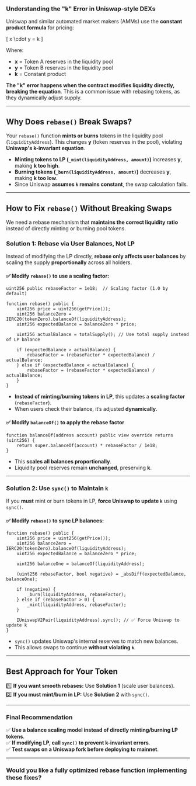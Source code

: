 ### **Understanding the "k" Error in Uniswap-style DEXs**  
Uniswap and similar automated market makers (AMMs) use the **constant product formula** for pricing:  

\[
x \cdot y = k
\]

Where:  
- **x** = Token A reserves in the liquidity pool  
- **y** = Token B reserves in the liquidity pool  
- **k** = Constant product  

**The "k" error happens when the contract modifies liquidity directly, breaking the equation**. This is a common issue with rebasing tokens, as they dynamically adjust supply.

---

## **Why Does `rebase()` Break Swaps?**
Your `rebase()` function **mints or burns** tokens in the liquidity pool (`liquidityAddress`). This changes **y** (token reserves in the pool), violating **Uniswap's k-invariant equation**.  

- **Minting tokens to LP (`_mint(liquidityAddress, amount)`)** increases **y**, making **k too high**.
- **Burning tokens (`_burn(liquidityAddress, amount)`)** decreases **y**, making **k too low**.
- Since Uniswap **assumes `k` remains constant**, the swap calculation fails.

---

## **How to Fix `rebase()` Without Breaking Swaps**
We need a rebase mechanism that **maintains the correct liquidity ratio** instead of directly minting or burning pool tokens.

### **Solution 1: Rebase via User Balances, Not LP**
Instead of modifying the LP directly, **rebase only affects user balances** by scaling the supply **proportionally** across all holders.

#### ✅ **Modify `rebase()` to use a scaling factor:**
```solidity
uint256 public rebaseFactor = 1e18;  // Scaling factor (1.0 by default)

function rebase() public {
    uint256 price = uint256(getPrice());
    uint256 balanceZero = IERC20(tokenZero).balanceOf(liquidityAddress);
    uint256 expectedBalance = balanceZero * price;

    uint256 actualBalance = totalSupply(); // Use total supply instead of LP balance

    if (expectedBalance > actualBalance) {
        rebaseFactor = (rebaseFactor * expectedBalance) / actualBalance;
    } else if (expectedBalance < actualBalance) {
        rebaseFactor = (rebaseFactor * expectedBalance) / actualBalance;
    }
}
```
- **Instead of minting/burning tokens in LP**, this updates a **scaling factor** (`rebaseFactor`).
- When users check their balance, it’s adjusted **dynamically**.

#### ✅ **Modify `balanceOf()` to apply the rebase factor**
```solidity
function balanceOf(address account) public view override returns (uint256) {
    return super.balanceOf(account) * rebaseFactor / 1e18;
}
```
- This **scales all balances proportionally**.
- Liquidity pool reserves remain **unchanged**, preserving **k**.

---

### **Solution 2: Use `sync()` to Maintain `k`**
If you **must** mint or burn tokens in LP, **force Uniswap to update `k`** using `sync()`.

#### ✅ **Modify `rebase()` to sync LP balances:**
```solidity
function rebase() public {
    uint256 price = uint256(getPrice());
    uint256 balanceZero = IERC20(tokenZero).balanceOf(liquidityAddress);
    uint256 expectedBalance = balanceZero * price;

    uint256 balanceOne = balanceOf(liquidityAddress);

    (uint256 rebaseFactor, bool negative) = _absDiff(expectedBalance, balanceOne);

    if (negative) {
        _burn(liquidityAddress, rebaseFactor);
    } else if (rebaseFactor > 0) {
        _mint(liquidityAddress, rebaseFactor);
    }

    IUniswapV2Pair(liquidityAddress).sync(); // ✅ Force Uniswap to update k
}
```
- `sync()` updates Uniswap's internal reserves to match new balances.
- This allows swaps to continue **without violating `k`**.

---

## **Best Approach for Your Token**
1️⃣ **If you want smooth rebases:** Use **Solution 1** (scale user balances).  
2️⃣ **If you must mint/burn in LP:** Use **Solution 2** with `sync()`.  

---

### **Final Recommendation**
✅ **Use a balance scaling model instead of directly minting/burning LP tokens**.  
✅ **If modifying LP, call `sync()` to prevent k-invariant errors**.  
✅ **Test swaps on a Uniswap fork before deploying to mainnet**.  

---

### **Would you like a fully optimized rebase function implementing these fixes?**
